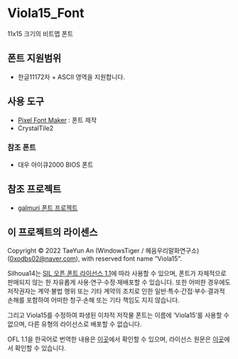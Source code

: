 # Viola15_Font
11x15 크기의 비트맵 폰트

## 폰트 지원범위
* 한글11172자 + ASCII 영역을 지원합니다.

## 사용 도구
* [Pixel Font Maker](https://github.com/exqt/pixel-font-maker) : 폰트 제작
* CrystalTile2

### 참조 폰트
* 대우 아이큐2000 BIOS 폰트

## 참조 프로젝트

 * [galmuri 폰트 프로젝트](https://github.com/quiple/galmuri)

## 이 프로젝트의 라이센스
Copyright © 2022 TaeYun An (WindowsTiger / 혜음우리말화연구소) (0xodbs02@naver.com), with reserved font name “Viola15”.

Silhoua14는 [SIL 오픈 폰트 라이선스 1.1](https://scripts.sil.org/cms/scripts/page.php?site_id=nrsi&id=OFL)에 따라 사용할 수 있으며, 폰트가 자체적으로 판매되지 않는 한 자유롭게 사용·연구·수정·재배포할 수 있습니다. 또한 어떠한 경우에도 저작권자는 계약·불법 행위 또는 기타 계약의 조치로 인한 일반·특수·간접·부수·결과적 손해를 포함하여 어떠한 청구·손해 또는 기타 책임도 지지 않습니다.

그리고 Viola15를 수정하여 파생된 이차적 저작물 폰트는 이름에 ‘Viola15’를 사용할 수 없으며, 다른 유형의 라이선스로 배포할 수 없습니다.

OFL 1.1을 한국어로 번역한 내용은 [이곳](https://github.com/Wintiger0222/Silhoua14_Font/blob/main/LICENSE_ko.md)에서 확인할 수 있으며, 라이선스 원문은 [이곳](https://github.com/Wintiger0222/Silhoua14_Font/blob/main/LICENSE.md)에서 확인할 수 있습니다.
